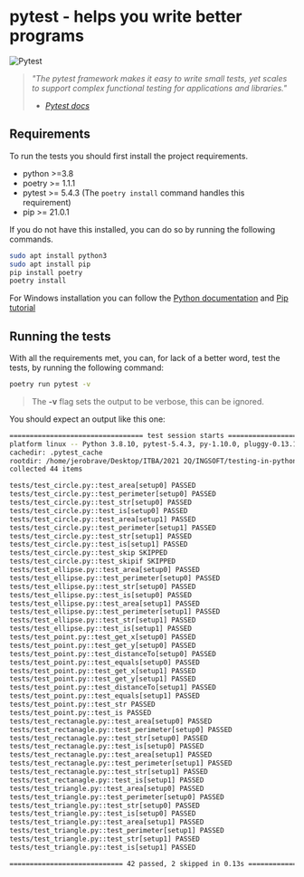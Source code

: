 # pytest - helps you write better programs

![Pytest](https://github.com/lvittor/tdd-with-python/actions/workflows/pytest.yml/badge.svg?branch=pytest)

> *"The pytest framework makes it easy to write small tests, yet scales to support complex functional testing for applications and libraries."*
> - <cite>[Pytest docs](docs.pytest.org/en/6.2.x)</cite>

## Requirements
To run the tests you should first install the project requirements.
- python >=3.8
- poetry >= 1.1.1
- pytest >= 5.4.3 (The `poetry install` command handles this requirement)
- pip >= 21.0.1

If you do not have this installed, you can do so by running the following commands. 

```bash
sudo apt install python3 
sudo apt install pip
pip install poetry
poetry install
```

For Windows installation you can follow the [Python documentation](https://www.python.org/downloads/) and [Pip tutorial](https://www.liquidweb.com/kb/install-pip-windows/)

## Running the tests

With all the requirements met, you can, for lack of a better word, test the tests, by running the following command:

```bash
poetry run pytest -v
```

> The **-v** flag sets the output to be verbose, this can be ignored.


You should expect an output like this one:

```bash
================================= test session starts ==================================
platform linux -- Python 3.8.10, pytest-5.4.3, py-1.10.0, pluggy-0.13.1 -- /home/jerobrave/Desktop/ITBA/2021 2Q/INGSOFT/testing-in-python/env/bin/python
cachedir: .pytest_cache
rootdir: /home/jerobrave/Desktop/ITBA/2021 2Q/INGSOFT/testing-in-python
collected 44 items                                                                     

tests/test_circle.py::test_area[setup0] PASSED                                   [  2%]
tests/test_circle.py::test_perimeter[setup0] PASSED                              [  4%]
tests/test_circle.py::test_str[setup0] PASSED                                    [  6%]
tests/test_circle.py::test_is[setup0] PASSED                                     [  9%]
tests/test_circle.py::test_area[setup1] PASSED                                   [ 11%]
tests/test_circle.py::test_perimeter[setup1] PASSED                              [ 13%]
tests/test_circle.py::test_str[setup1] PASSED                                    [ 15%]
tests/test_circle.py::test_is[setup1] PASSED                                     [ 18%]
tests/test_circle.py::test_skip SKIPPED                                          [ 20%]
tests/test_circle.py::test_skipif SKIPPED                                        [ 22%]
tests/test_ellipse.py::test_area[setup0] PASSED                                  [ 25%]
tests/test_ellipse.py::test_perimeter[setup0] PASSED                             [ 27%]
tests/test_ellipse.py::test_str[setup0] PASSED                                   [ 29%]
tests/test_ellipse.py::test_is[setup0] PASSED                                    [ 31%]
tests/test_ellipse.py::test_area[setup1] PASSED                                  [ 34%]
tests/test_ellipse.py::test_perimeter[setup1] PASSED                             [ 36%]
tests/test_ellipse.py::test_str[setup1] PASSED                                   [ 38%]
tests/test_ellipse.py::test_is[setup1] PASSED                                    [ 40%]
tests/test_point.py::test_get_x[setup0] PASSED                                   [ 43%]
tests/test_point.py::test_get_y[setup0] PASSED                                   [ 45%]
tests/test_point.py::test_distanceTo[setup0] PASSED                              [ 47%]
tests/test_point.py::test_equals[setup0] PASSED                                  [ 50%]
tests/test_point.py::test_get_x[setup1] PASSED                                   [ 52%]
tests/test_point.py::test_get_y[setup1] PASSED                                   [ 54%]
tests/test_point.py::test_distanceTo[setup1] PASSED                              [ 56%]
tests/test_point.py::test_equals[setup1] PASSED                                  [ 59%]
tests/test_point.py::test_str PASSED                                             [ 61%]
tests/test_point.py::test_is PASSED                                              [ 63%]
tests/test_rectanagle.py::test_area[setup0] PASSED                               [ 65%]
tests/test_rectanagle.py::test_perimeter[setup0] PASSED                          [ 68%]
tests/test_rectanagle.py::test_str[setup0] PASSED                                [ 70%]
tests/test_rectanagle.py::test_is[setup0] PASSED                                 [ 72%]
tests/test_rectanagle.py::test_area[setup1] PASSED                               [ 75%]
tests/test_rectanagle.py::test_perimeter[setup1] PASSED                          [ 77%]
tests/test_rectanagle.py::test_str[setup1] PASSED                                [ 79%]
tests/test_rectanagle.py::test_is[setup1] PASSED                                 [ 81%]
tests/test_triangle.py::test_area[setup0] PASSED                                 [ 84%]
tests/test_triangle.py::test_perimeter[setup0] PASSED                            [ 86%]
tests/test_triangle.py::test_str[setup0] PASSED                                  [ 88%]
tests/test_triangle.py::test_is[setup0] PASSED                                   [ 90%]
tests/test_triangle.py::test_area[setup1] PASSED                                 [ 93%]
tests/test_triangle.py::test_perimeter[setup1] PASSED                            [ 95%]
tests/test_triangle.py::test_str[setup1] PASSED                                  [ 97%]
tests/test_triangle.py::test_is[setup1] PASSED                                   [100%]

============================ 42 passed, 2 skipped in 0.13s =============================
```
